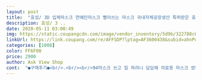 ```yaml
---
layout: post 
title:  "효성/ 3D 입체마스크 연예인마스크 빨아쓰는 마스크 국내자체공장생산 특허받은 효성원단사용" 
description: 효성/ 3 ..
date: 2020-05-11 03:00:49 
img: https://static.coupangcdn.com/image/vendor_inventory/5d9b/322788c6d2b5cd8c4a6451ee2e9781103388fccbaf519842f146b00e3c8a.png 
linkUrl: https://link.coupang.com/re/AFFSDP?lptag=AF3600438&subid=ahnPublicAsk&pageKey=1496321784&itemId=2569648261&vendorItemId=70393429064&traceid=V0-113-ba97d402a51a53b1 
categories: [1008] 
color: FF6F00 
price: 2900 
author: Ask View Shop 
cont:  "●구매후기●<br/>.<br/><br/>94마스크 쓰고 일 하려니 답답해 의료용 마스크 썼더니<br/>개별 낱개 포장되어 도착했고<br/>검정2개 베이지1개 주문후 재 구매했습니다<br/>국내에는 수그러들고 있는 것 같지만<br/>남편이 편한지.<br/>.<br/>첫구매 마스크를 쓰고 다녀서 빠르게 재구매 했습니다.<br/><br/>냄새도 나지 않네요.<br/><br/>마스크 주변이 가끔 따금 거리고 턱밑쪽 머가 자꾸만 나서  가라안지 않아요 그래서 여기저기 기웃거리다 구매하게 되었습니다<br/>사이즈도 대형이라 넉넉합니다<br/>사자마자  조물거려 빨아 널어었습니다.<br/> 물이 좀 빠지는데 심하진 않아요~<br/>생각보다는 얇지않고 착용한 느낌은 편하네요<br/>앞으로도 마스크는 필수일 것 같아서<br/>일회용 오래쓰면 귀가 아팠는데 나만 아픈줄 알았더니 더라 아프신 분들이 있더라고요... <br/>귀 쪽도 편해요<br/>일회용보다 답답하지 않아요~<br/>재사용이 가능한 마스크를 찾아보다 구매했습니다.<br/><br/>쫀쫀하고 착용감 식구들이 다 좋다고 하네요<br/>코로나 바이러스가<br/>한번 빨아서 쓰는게 좋을 것 같고,<br/>회사 직원들 나눠줄려고 일단 몇개 사봤는데 부드럽고 쫀쫀하니 좋네요.<br/> 재봉선도 깔끔해요.<br/> 남자들 사용하기에도 크기 적당하고 착용감도 괜찮은데 좀 두께가 있어 여름엔 어떨지 잘 모르겠지만 이 상품으로 추가 주문합니다.<br/><br/>" 
---
```

